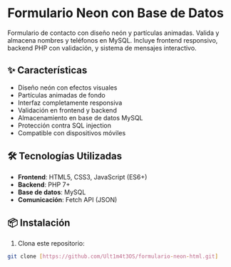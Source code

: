 # Formulario Neon con Base de Datos

Formulario de contacto con diseño neón y partículas animadas. Valida y almacena nombres y teléfonos en MySQL. Incluye frontend responsivo, backend PHP con validación, y sistema de mensajes interactivo.

## ✨ Características

- Diseño neón con efectos visuales
- Partículas animadas de fondo
- Interfaz completamente responsiva
- Validación en frontend y backend
- Almacenamiento en base de datos MySQL
- Protección contra SQL injection
- Compatible con dispositivos móviles

## 🛠️ Tecnologías Utilizadas

- **Frontend**: HTML5, CSS3, JavaScript (ES6+)
- **Backend**: PHP 7+
- **Base de datos**: MySQL
- **Comunicación**: Fetch API (JSON)

## 📦 Instalación

1. Clona este repositorio:
```bash
git clone [https://github.com/Ult1m4t3OS/formulario-neon-html.git]
